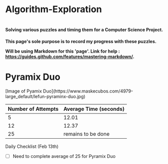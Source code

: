 # Algorithm-Exploration
# <h4> Solving various puzzles and timing them for a Computer Science Project. </h4>
<h4> This page's sole purpose is to record my progress with these puzzles. 

Will be using Markdown for this 'page'. Link for help : https://guides.github.com/features/mastering-markdown/. 

<h1> Pyramix Duo </h4>
[Image of Pyamix Duo](https://www.maskecubos.com/4979-large_default/lefun-pyraminx-duo.jpg)
 
 Number of Attempts | Average Time (seconds)
 -------------------|---------
5     |   12.01
12 | 12.37 
25 | remains to be done 

Daily Checklist (Feb 13th)
- [ ] Need to complete average of 25 for Pyramix Duo
